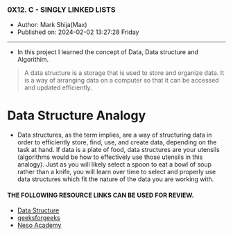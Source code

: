 ### 0X12. C - SINGLY LINKED LISTS
- Author: Mark Shija(Max)
- Published on: 2024-02-02 13:27:28 Friday

------------
* In this project I learned the concept of Data, Data structure and Algorithim.

> A data structure is a storage that is used to store and organize data. It is a way of arranging data on a computer so that it can be accessed and updated efficiently.

# Data Structure Analogy
* Data structures, as the term implies, are a way of structuring data in order to efficiently store, find, use, and create data, depending on the task at hand. If data is a plate of food, data structures are your utensils (algorithms would be how to effectively use those utensils in this analogy). Just as you will likely select a spoon to eat a bowl of soup rather than a knife, you will learn over time to select and properly use data structures which fit the nature of the data you are working with.

####  THE FOLLOWING RESOURCE LINKS CAN BE USED FOR REVIEW.
- [Data Structure](https://intranet.alxswe.com/concepts/120 "Data Structure")
- [geeksforgeeks](http://https://www.geeksforgeeks.org/data-structures/ "geeksforgeeks")
- [Neso Academy](http://https://youtu.be/e0s-zmpedYo?si=0a5lVf4yGojE5PVQ "Neso Academy")
